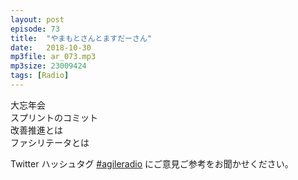 ```yaml
---
layout: post
episode: 73
title:  "やまもとさんとますだーさん"
date:   2018-10-30
mp3file: ar_073.mp3
mp3size: 23009424
tags: [Radio]
---
```


大忘年会  
スプリントのコミット  
改善推進とは  
ファシリテータとは  

Twitter ハッシュタグ [#agileradio](https://twitter.com/intent/tweet?hashtags=agileradio) にご意見ご参考をお聞かせください。

